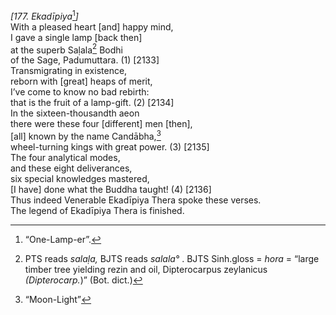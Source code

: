 *\[177. Ekadīpiya*[^1]*\]*  
With a pleased heart \[and\] happy mind,  
I gave a single lamp \[back then\]  
at the superb Saḷala[^2] Bodhi  
of the Sage, Padumuttara. (1) \[2133\]  
Transmigrating in existence,  
reborn with \[great\] heaps of merit,  
I’ve come to know no bad rebirth:  
that is the fruit of a lamp-gift. (2) \[2134\]  
In the sixteen-thousandth aeon  
there were these four \[different\] men \[then\],  
\[all\] known by the name Candābha,[^3]  
wheel-turning kings with great power. (3) \[2135\]  
The four analytical modes,  
and these eight deliverances,  
six special knowledges mastered,  
\[I have\] done what the Buddha taught! (4) \[2136\]  
Thus indeed Venerable Ekadīpiya Thera spoke these verses.  
The legend of Ekadīpiya Thera is finished.  
[^1]: “One-Lamp-er”.  
[^2]: PTS reads *salaḷa,* BJTS reads *salala°* . BJTS Sinh.gloss =
    *hora* = “large timber tree yielding rezin and oil, Dipterocarpus
    zeylanicus *(Dipterocarp.*)” (Bot. dict.)  
[^3]: “Moon-Light”
